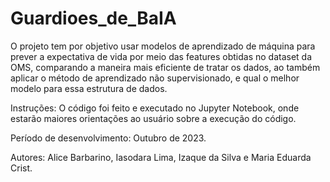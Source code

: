 # Guardioes_de_BaIA
O projeto tem por objetivo usar modelos de aprendizado de máquina para prever a expectativa de vida por meio das features obtidas no dataset da OMS, comparando a maneira mais eficiente de tratar os dados, ao também aplicar o método de aprendizado não supervisionado, e qual o melhor modelo para essa estrutura de dados. 

Instruções: O código foi feito e executado no Jupyter Notebook, onde estarão maiores orientações ao usuário sobre a execução do código.

Período de desenvolvimento: Outubro de 2023.

Autores: Alice Barbarino, Iasodara Lima, Izaque da Silva e Maria Eduarda Crist.

